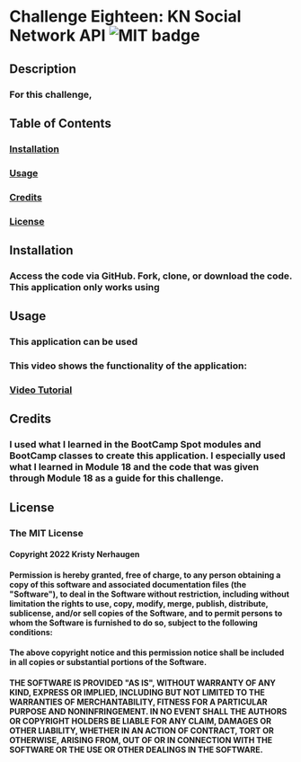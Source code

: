 # Challenge Eighteen: KN Social Network API ![MIT badge](https://img.shields.io/badge/License-MIT-yellow.svg)

## Description

### For this challenge,

## Table of Contents

### [Installation](#installation)

### [Usage](#usage)

### [Credits](#credits)

### [License](#license)

## Installation

### Access the code via GitHub. Fork, clone, or download the code. This application only works using

## Usage

### This application can be used

### This video shows the functionality of the application:

### [Video Tutorial]()

## Credits

### I used what I learned in the BootCamp Spot modules and BootCamp classes to create this application. I especially used what I learned in Module 18 and the code that was given through Module 18 as a guide for this challenge.

## License

### The MIT License

#### Copyright 2022 Kristy Nerhaugen

#### Permission is hereby granted, free of charge, to any person obtaining a copy of this software and associated documentation files (the "Software"), to deal in the Software without restriction, including without limitation the rights to use, copy, modify, merge, publish, distribute, sublicense, and/or sell copies of the Software, and to permit persons to whom the Software is furnished to do so, subject to the following conditions:

#### The above copyright notice and this permission notice shall be included in all copies or substantial portions of the Software.

#### THE SOFTWARE IS PROVIDED "AS IS", WITHOUT WARRANTY OF ANY KIND, EXPRESS OR IMPLIED, INCLUDING BUT NOT LIMITED TO THE WARRANTIES OF MERCHANTABILITY, FITNESS FOR A PARTICULAR PURPOSE AND NONINFRINGEMENT. IN NO EVENT SHALL THE AUTHORS OR COPYRIGHT HOLDERS BE LIABLE FOR ANY CLAIM, DAMAGES OR OTHER LIABILITY, WHETHER IN AN ACTION OF CONTRACT, TORT OR OTHERWISE, ARISING FROM, OUT OF OR IN CONNECTION WITH THE SOFTWARE OR THE USE OR OTHER DEALINGS IN THE SOFTWARE.
